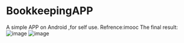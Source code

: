 # BookkeepingAPP
A simple APP on Android ,for self use. Refrence:imooc
The final result:
![image](https://github.com/)
![image](https://github.com/)
